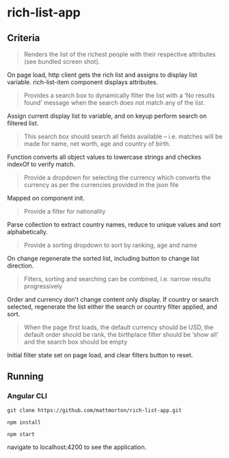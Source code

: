 # rich-list-app

## Criteria
> Renders the list of the richest people with their respective attributes (see bundled screen shot).

On page load, http client gets the rich list and assigns to display list variable. rich-list-item component displays attributes.

> Provides a search box to dynamically filter the list with a ‘No results found’ message when the search does not match any of the list.

Assign current display list to variable, and on keyup perform search on filtered list.

> This search box should search all fields available – i.e. matches will be made for name, net worth, age and country of birth.

Function converts all object values to lowercase strings and checkes indexOf to verify match.

> Provide a dropdown for selecting the currency which converts the currency as per the currencies provided in the json file

Mapped on component init.

> Provide a filter for nationality

Parse collection to extract country names, reduce to unique values and sort alphabetically.

> Provide a sorting dropdown to sort by ranking, age and name

On change regenerate the sorted list, including button to change list direction.

> Filters, sorting and searching can be combined, i.e. narrow results progressively

Order and currency don't change content only display. If country or search selected, regenerate the list either the search or country filter applied, and sort.

> When the page first loads, the default currency should be USD, the default order should be rank, the birthplace filter should be ‘show all’ and the search box should be empty

Initial filter state set on page load, and clear filters button to reset.

## Running

### Angular CLI

```git clone https://github.com/mattmorton/rich-list-app.git```

```npm install```

```npm start```

navigate to localhost:4200 to see the application.